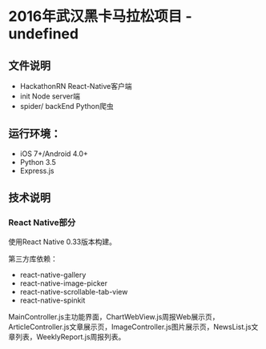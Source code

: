 # 2016年武汉黑卡马拉松项目 - undefined

## 文件说明

* HackathonRN        React-Native客户端
* init               Node server端
* spider/ backEnd    Python爬虫

## 运行环境：
* iOS 7+/Android 4.0+
* Python 3.5
* Express.js

## 技术说明

### React Native部分

使用React Native 0.33版本构建。

第三方库依赖：

* react-native-gallery
* react-native-image-picker
* react-native-scrollable-tab-view
* react-native-spinkit

MainController.js主功能界面，ChartWebView.js周报Web展示页，ArticleController.js文章展示页，ImageController.js图片展示页，NewsList.js文章列表，WeeklyReport.js周报列表。
